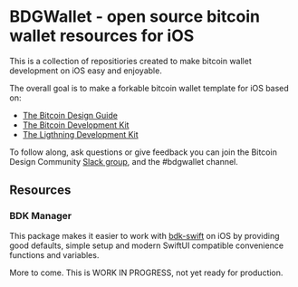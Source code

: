 # BDGWallet - open source bitcoin wallet resources for iOS

This is a collection of repositiories created to make bitcoin wallet development on iOS easy and enjoyable.

The overall goal is to make a forkable bitcoin wallet template for iOS based on: 
- [The Bitcoin Design Guide](https://bitcoin.design/guide/)
- [The Bitcoin Development Kit]()
- [The Ligthning Development Kit]()

To follow along, ask questions or give feedback you can join the Bitcoin Design Community [Slack group](https://bitcoindesign.slack.com/join/shared_invite/zt-10sxfovaq-isViijl4RThKRs_TsAQnuA#/shared-invite/email), and the #bdgwallet channel.

## Resources

### BDK Manager
This package makes it easier to work with [bdk-swift](https://github.com/bitcoindevkit/bdk-swift) on iOS by providing good defaults, simple setup and modern SwiftUI compatible convenience functions and variables.  

More to come.
This is WORK IN PROGRESS, not yet ready for production.
